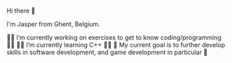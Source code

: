 Hi there 👋

I'm Jasper from Ghent, Belgium.

👨‍💻 I’m currently working on exercises to get to know coding/programming 👨‍💻
👨‍🎓 I’m currently learning C++ 👨‍🎓
💭 My current goal is to further develop skills in software development, and game development in particular 💭
